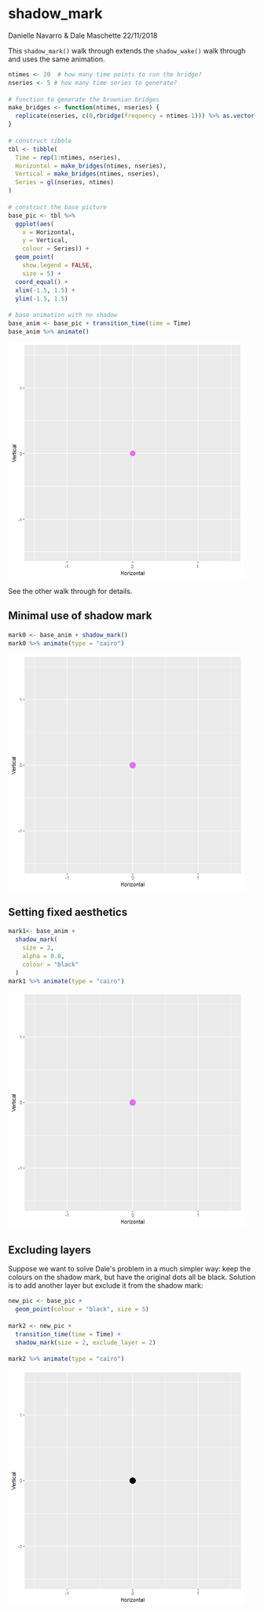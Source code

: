 shadow\_mark
================
Danielle Navarro & Dale Maschette
22/11/2018

This `shadow_mark()` walk through extends the `shadow_wake()` walk through and uses the same animation.

``` r
ntimes <- 20  # how many time points to run the bridge?
nseries <- 5 # how many time series to generate?

# function to generate the brownian bridges
make_bridges <- function(ntimes, nseries) {
  replicate(nseries, c(0,rbridge(frequency = ntimes-1))) %>% as.vector()
}

# construct tibble
tbl <- tibble(
  Time = rep(1:ntimes, nseries),
  Horizontal = make_bridges(ntimes, nseries),
  Vertical = make_bridges(ntimes, nseries),
  Series = gl(nseries, ntimes)
)

# construct the base picture
base_pic <- tbl %>%
  ggplot(aes(
    x = Horizontal, 
    y = Vertical, 
    colour = Series)) + 
  geom_point(
    show.legend = FALSE,
    size = 5) + 
  coord_equal() + 
  xlim(-1.5, 1.5) + 
  ylim(-1.5, 1.5)

# base animation with no shadow
base_anim <- base_pic + transition_time(time = Time) 
base_anim %>% animate()
```

![](shadow_mark_files/figure-markdown_github/createdata-1.gif)

See the other walk through for details.

Minimal use of shadow mark
--------------------------

``` r
mark0 <- base_anim + shadow_mark()
mark0 %>% animate(type = "cairo")
```

![](shadow_mark_files/figure-markdown_github/mark0-1.gif)

Setting fixed aesthetics
------------------------

``` r
mark1<- base_anim + 
  shadow_mark(
    size = 2, 
    alpha = 0.8,
    colour = "black"
  )
mark1 %>% animate(type = "cairo")
```

![](shadow_mark_files/figure-markdown_github/mark1-1.gif)

Excluding layers
----------------

Suppose we want to solve Dale's problem in a much simpler way: keep the colours on the shadow mark, but have the original dots all be black. Solution is to add another layer but exclude it from the shadow mark:

``` r
new_pic <- base_pic + 
  geom_point(colour = "black", size = 5)

mark2 <- new_pic + 
  transition_time(time = Time) + 
  shadow_mark(size = 2, exclude_layer = 2)

mark2 %>% animate(type = "cairo")
```

![](shadow_mark_files/figure-markdown_github/mark2-1.gif)
